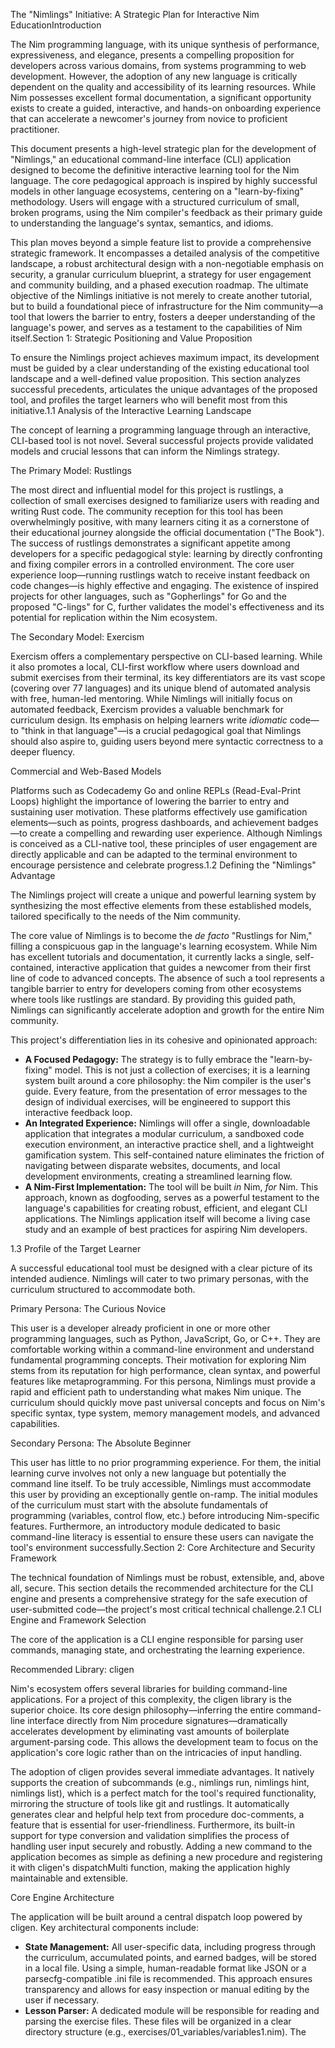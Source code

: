 The "Nimlings" Initiative: A Strategic Plan for Interactive Nim EducationIntroduction

The Nim programming language, with its unique synthesis of performance, expressiveness, and elegance, presents a compelling proposition for developers across various domains, from systems programming to web development. However, the adoption of any new language is critically dependent on the quality and accessibility of its learning resources. While Nim possesses excellent formal documentation, a significant opportunity exists to create a guided, interactive, and hands-on onboarding experience that can accelerate a newcomer's journey from novice to proficient practitioner.

This document presents a high-level strategic plan for the development of "Nimlings," an educational command-line interface (CLI) application designed to become the definitive interactive learning tool for the Nim language. The core pedagogical approach is inspired by highly successful models in other language ecosystems, centering on a "learn-by-fixing" methodology. Users will engage with a structured curriculum of small, broken programs, using the Nim compiler's feedback as their primary guide to understanding the language's syntax, semantics, and idioms.

This plan moves beyond a simple feature list to provide a comprehensive strategic framework. It encompasses a detailed analysis of the competitive landscape, a robust architectural design with a non-negotiable emphasis on security, a granular curriculum blueprint, a strategy for user engagement and community building, and a phased execution roadmap. The ultimate objective of the Nimlings initiative is not merely to create another tutorial, but to build a foundational piece of infrastructure for the Nim community—a tool that lowers the barrier to entry, fosters a deeper understanding of the language's power, and serves as a testament to the capabilities of Nim itself.Section 1: Strategic Positioning and Value Proposition

To ensure the Nimlings project achieves maximum impact, its development must be guided by a clear understanding of the existing educational tool landscape and a well-defined value proposition. This section analyzes successful precedents, articulates the unique advantages of the proposed tool, and profiles the target learners who will benefit most from this initiative.1.1 Analysis of the Interactive Learning Landscape

The concept of learning a programming language through an interactive, CLI-based tool is not novel. Several successful projects provide validated models and crucial lessons that can inform the Nimlings strategy.

The Primary Model: Rustlings

The most direct and influential model for this project is rustlings, a collection of small exercises designed to familiarize users with reading and writing Rust code. The community reception for this tool has been overwhelmingly positive, with many learners citing it as a cornerstone of their educational journey alongside the official documentation ("The Book"). The success of rustlings demonstrates a significant appetite among developers for a specific pedagogical style: learning by directly confronting and fixing compiler errors in a controlled environment. The core user experience loop—running rustlings watch to receive instant feedback on code changes—is highly effective and engaging. The existence of inspired projects for other languages, such as "Gopherlings" for Go and the proposed "C-lings" for C, further validates the model's effectiveness and its potential for replication within the Nim ecosystem.

The Secondary Model: Exercism

Exercism offers a complementary perspective on CLI-based learning. While it also promotes a local, CLI-first workflow where users download and submit exercises from their terminal, its key differentiators are its vast scope (covering over 77 languages) and its unique blend of automated analysis with free, human-led mentoring. While Nimlings will initially focus on automated feedback, Exercism provides a valuable benchmark for curriculum design. Its emphasis on helping learners write *idiomatic* code—to "think in that language"—is a crucial pedagogical goal that Nimlings should also aspire to, guiding users beyond mere syntactic correctness to a deeper fluency.

Commercial and Web-Based Models

Platforms such as Codecademy Go and online REPLs (Read-Eval-Print Loops) highlight the importance of lowering the barrier to entry and sustaining user motivation. These platforms effectively use gamification elements—such as points, progress dashboards, and achievement badges—to create a compelling and rewarding user experience. Although Nimlings is conceived as a CLI-native tool, these principles of user engagement are directly applicable and can be adapted to the terminal environment to encourage persistence and celebrate progress.1.2 Defining the "Nimlings" Advantage

The Nimlings project will create a unique and powerful learning system by synthesizing the most effective elements from these established models, tailored specifically to the needs of the Nim community.

The core value of Nimlings is to become the *de facto* "Rustlings for Nim," filling a conspicuous gap in the language's learning ecosystem. While Nim has excellent tutorials and documentation, it currently lacks a single, self-contained, interactive application that guides a newcomer from their first line of code to advanced concepts. The absence of such a tool represents a tangible barrier to entry for developers coming from other ecosystems where tools like rustlings are standard. By providing this guided path, Nimlings can significantly accelerate adoption and growth for the entire Nim community.

This project's differentiation lies in its cohesive and opinionated approach:

* **A Focused Pedagogy:** The strategy is to fully embrace the "learn-by-fixing" model. This is not just a collection of exercises; it is a learning system built around a core philosophy: the Nim compiler is the user's guide. Every feature, from the presentation of error messages to the design of individual exercises, will be engineered to support this interactive feedback loop.  
* **An Integrated Experience:** Nimlings will offer a single, downloadable application that integrates a modular curriculum, a sandboxed code execution environment, an interactive practice shell, and a lightweight gamification system. This self-contained nature eliminates the friction of navigating between disparate websites, documents, and local development environments, creating a streamlined learning flow.  
* **A Nim-First Implementation:** The tool will be built *in* Nim, *for* Nim. This approach, known as dogfooding, serves as a powerful testament to the language's capabilities for creating robust, efficient, and elegant CLI applications. The Nimlings application itself will become a living case study and an example of best practices for aspiring Nim developers.

1.3 Profile of the Target Learner

A successful educational tool must be designed with a clear picture of its intended audience. Nimlings will cater to two primary personas, with the curriculum structured to accommodate both.

Primary Persona: The Curious Novice

This user is a developer already proficient in one or more other programming languages, such as Python, JavaScript, Go, or C++. They are comfortable working within a command-line environment and understand fundamental programming concepts. Their motivation for exploring Nim stems from its reputation for high performance, clean syntax, and powerful features like metaprogramming. For this persona, Nimlings must provide a rapid and efficient path to understanding what makes Nim unique. The curriculum should quickly move past universal concepts and focus on Nim's specific syntax, type system, memory management models, and advanced capabilities.

Secondary Persona: The Absolute Beginner

This user has little to no prior programming experience. For them, the initial learning curve involves not only a new language but potentially the command line itself. To be truly accessible, Nimlings must accommodate this user by providing an exceptionally gentle on-ramp. The initial modules of the curriculum must start with the absolute fundamentals of programming (variables, control flow, etc.) before introducing Nim-specific features. Furthermore, an introductory module dedicated to basic command-line literacy is essential to ensure these users can navigate the tool's environment successfully.Section 2: Core Architecture and Security Framework

The technical foundation of Nimlings must be robust, extensible, and, above all, secure. This section details the recommended architecture for the CLI engine and presents a comprehensive strategy for the safe execution of user-submitted code—the project's most critical technical challenge.2.1 CLI Engine and Framework Selection

The core of the application is a CLI engine responsible for parsing user commands, managing state, and orchestrating the learning experience.

Recommended Library: cligen

Nim's ecosystem offers several libraries for building command-line applications. For a project of this complexity, the cligen library is the superior choice. Its core design philosophy—inferring the entire command-line interface directly from Nim procedure signatures—dramatically accelerates development by eliminating vast amounts of boilerplate argument-parsing code. This allows the development team to focus on the application's core logic rather than on the intricacies of input handling.

The adoption of cligen provides several immediate advantages. It natively supports the creation of subcommands (e.g., nimlings run, nimlings hint, nimlings list), which is a perfect match for the tool's required functionality, mirroring the structure of tools like git and rustlings. It automatically generates clear and helpful help text from procedure doc-comments, a feature that is essential for user-friendliness. Furthermore, its built-in support for type conversion and validation simplifies the process of handling user input securely and robustly. Adding a new command to the application becomes as simple as defining a new procedure and registering it with cligen's dispatchMulti function, making the application highly maintainable and extensible.

Core Engine Architecture

The application will be built around a central dispatch loop powered by cligen. Key architectural components include:

* **State Management:** All user-specific data, including progress through the curriculum, accumulated points, and earned badges, will be stored in a local file. Using a simple, human-readable format like JSON or a parsecfg-compatible .ini file is recommended. This approach ensures transparency and allows for easy inspection or manual editing by the user if necessary.  
* **Lesson Parser:** A dedicated module will be responsible for reading and parsing the exercise files. These files will be organized in a clear directory structure (e.g., exercises/01\_variables/variables1.nim). The

